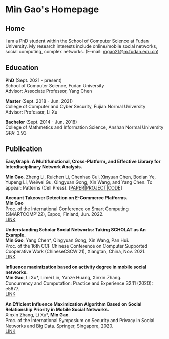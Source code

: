 # Min Gao's Homepage
## Home
I am a PhD student within the School of Computer Science at Fudan University. My research interests include online/mobile social networks, social computing, complex networks. (E-mail: mgao21@m.fudan.edu.cn)

## Education

**PhD** (Sept. 2021 - present)  
School of Computer Science, Fudan University  
Advisor: Associate Professor, Yang Chen

**Master** (Sept. 2018 - Jun. 2021)  
College of Computer and Cyber Security, Fujian Normal University  
Advisor: Professor, Li Xu

**Bachelor** (Sept. 2014 - Jun. 2018)  
College of Mathmetics and Information Science, Anshan Normal University  
GPA: 3.93

## Publication

**EasyGraph: A Multifunctional, Cross-Platform, and Effective Library for Interdisciplinary Network Analysis.**

**Min Gao**, Zheng Li, Ruichen Li, Chenhao Cui, Xinyuan Chen, Bodian Ye, Yupeng Li, Weiwei Gu, Qingyuan Gong, Xin Wang, and Yang Chen.
To appear: Patterns (Cell Press).
[[PAPER](https://www.cell.com/patterns/pdf/S2666-3899(23)00218-0.pdf)|[PROJECT](https://easy-graph.github.io/)|[CODE](https://github.com/easy-graph/Easy-Graph)]

**Account Takeover Detection on E-Commerce Platforms.**  
**Min Gao**  
Proc. of the International Conference on Smart Computing (SMARTCOMP'22), Espoo, Finland, Jun. 2022.  
[LINK](https://ieeexplore.ieee.org/abstract/document/9821104)

**Understanding Scholar Social Networks: Taking SCHOLAT as An Example.**  
**Min Gao**, Yang Chen*, Qingyuan Gong, Xin Wang, Pan Hui.  
Proc. of the 16th CCF Chinese Conference on Computer Supported Cooperative Work (ChineseCSCW’21), Xiangtan, China, Nov. 2021.  
[LINK](https://user.informatik.uni-goettingen.de/~ychen/papers/SCHOLAT-ChineseCSCW21.pdf)

**Influence maximization based on activity degree in mobile social networks.**  
**Min Gao**, Li Xu*, Limei Lin, Yanze Huang, Xinxin Zhang.  
Concurrency and Computation: Practice and Experience 32.11 (2020): e5677.  
[LINK](https://onlinelibrary.wiley.com/doi/abs/10.1002/cpe.5677)
  
**An Efficient Influence Maximization Algorithm Based on Social Relationship Priority in Mobile Social Networks.**  
Xinxin Zhang, Li Xu*, **Min Gao**.  
Proc. of the International Symposium on Security and Privacy in Social Networks and Big Data. Springer, Singapore, 2020.  
[LINK](https://link.springer.com/chapter/10.1007/978-981-15-9031-3_15)
  



